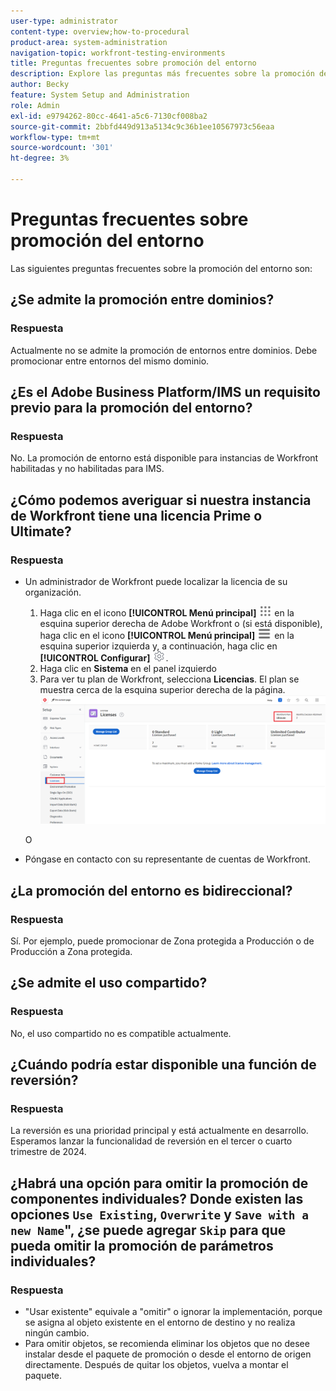 ```yaml
---
user-type: administrator
content-type: overview;how-to-procedural
product-area: system-administration
navigation-topic: workfront-testing-environments
title: Preguntas frecuentes sobre promoción del entorno
description: Explore las preguntas más frecuentes sobre la promoción del entorno de Workfront.
author: Becky
feature: System Setup and Administration
role: Admin
exl-id: e9794262-80cc-4641-a5c6-7130cf008ba2
source-git-commit: 2bbfd449d913a5134c9c36b1ee10567973c56eaa
workflow-type: tm+mt
source-wordcount: '301'
ht-degree: 3%

---
```


# Preguntas frecuentes sobre promoción del entorno

Las siguientes preguntas frecuentes sobre la promoción del entorno son:

## ¿Se admite la promoción entre dominios?

### Respuesta

Actualmente no se admite la promoción de entornos entre dominios. Debe promocionar entre entornos del mismo dominio.

## ¿Es el Adobe Business Platform/IMS un requisito previo para la promoción del entorno?

### Respuesta

No. La promoción de entorno está disponible para instancias de Workfront habilitadas y no habilitadas para IMS.

## ¿Cómo podemos averiguar si nuestra instancia de Workfront tiene una licencia Prime o Ultimate?

### Respuesta

* Un administrador de Workfront puede localizar la licencia de su organización.

   1. Haga clic en el icono **[!UICONTROL Menú principal]** ![Menú principal](/help/_includes/assets/main-menu-icon.png) en la esquina superior derecha de Adobe Workfront o (si está disponible), haga clic en el icono **[!UICONTROL Menú principal]** ![Menú principal](/help/_includes/assets/main-menu-icon-left-nav.png) en la esquina superior izquierda y, a continuación, haga clic en **[!UICONTROL Configurar]** ![Icono de configuración](/help/_includes/assets/gear-icon-setup.png).
   1. Haga clic en **Sistema** en el panel izquierdo
   1. Para ver tu plan de Workfront, selecciona **Licencias**.
El plan se muestra cerca de la esquina superior derecha de la página.
      ![](assets/locate-plan.png)

  O
* Póngase en contacto con su representante de cuentas de Workfront.

## ¿La promoción del entorno es bidireccional?

### Respuesta

Sí. Por ejemplo, puede promocionar de Zona protegida a Producción o de Producción a Zona protegida.

## ¿Se admite el uso compartido?

### Respuesta

No, el uso compartido no es compatible actualmente.

## ¿Cuándo podría estar disponible una función de reversión?

### Respuesta

La reversión es una prioridad principal y está actualmente en desarrollo. Esperamos lanzar la funcionalidad de reversión en el tercer o cuarto trimestre de 2024.

## ¿Habrá una opción para omitir la promoción de componentes individuales? Donde existen las opciones `Use Existing`, `Overwrite` y `Save with a new Name`&quot;, ¿se puede agregar `Skip` para que pueda omitir la promoción de parámetros individuales?

### Respuesta


* &quot;Usar existente&quot; equivale a &quot;omitir&quot; o ignorar la implementación, porque se asigna al objeto existente en el entorno de destino y no realiza ningún cambio.
* Para omitir objetos, se recomienda eliminar
los objetos que no desee instalar desde el paquete de promoción o desde el entorno de origen directamente. Después de quitar los objetos, vuelva a montar el paquete.
